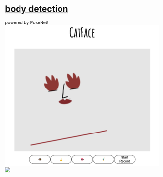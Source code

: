 # [body detection](https://shinyiho.github.io/body-detection)

powered by PoseNet!
![](./demo.png)
![](./demo.gif)
